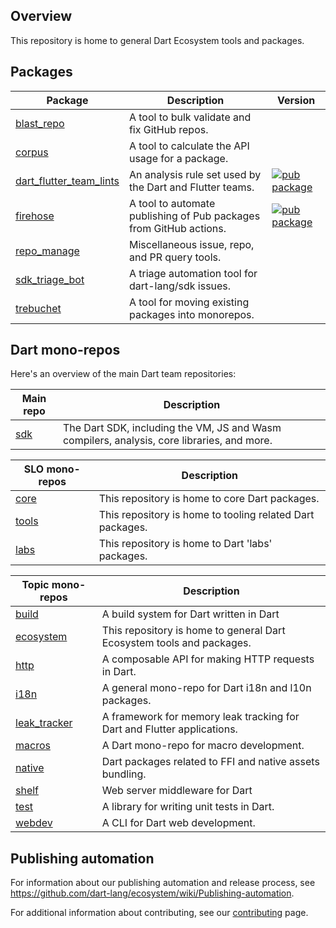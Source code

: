 ## Overview

This repository is home to general Dart Ecosystem tools and packages.

## Packages

| Package | Description | Version |
| --- | --- | --- |
| [blast_repo](pkgs/blast_repo/) | A tool to bulk validate and fix GitHub repos. |  |
| [corpus](pkgs/corpus/) | A tool to calculate the API usage for a package. |  |
| [dart_flutter_team_lints](pkgs/dart_flutter_team_lints/) | An analysis rule set used by the Dart and Flutter teams. | [![pub package](https://img.shields.io/pub/v/dart_flutter_team_lints.svg)](https://pub.dev/packages/dart_flutter_team_lints) |
| [firehose](pkgs/firehose/) | A tool to automate publishing of Pub packages from GitHub actions. | [![pub package](https://img.shields.io/pub/v/firehose.svg)](https://pub.dev/packages/firehose) |
| [repo_manage](pkgs/repo_manage/) | Miscellaneous issue, repo, and PR query tools. |  |
| [sdk_triage_bot](pkgs/sdk_triage_bot/) | A triage automation tool for dart-lang/sdk issues. |  |
| [trebuchet](pkgs/trebuchet/) | A tool for moving existing packages into monorepos. |  |

## Dart mono-repos

Here's an overview of the main Dart team repositories:

| Main repo | Description |
| --- | --- |
| [sdk](https://github.com/dart-lang/sdk) | The Dart SDK, including the VM, JS and Wasm compilers, analysis, core libraries, and more. |

| SLO mono-repos | Description |
| --- | --- |
| [core](https://github.com/dart-lang/core) | This repository is home to core Dart packages. |
| [tools](https://github.com/dart-lang/tools) | This repository is home to tooling related Dart packages. |
| [labs](https://github.com/dart-lang/labs) | This repository is home to Dart 'labs' packages. |

| Topic mono-repos | Description |
| --- | --- |
| [build](https://github.com/dart-lang/build) | A build system for Dart written in Dart |
| [ecosystem](https://github.com/dart-lang/ecosystem) | This repository is home to general Dart Ecosystem tools and packages. |
| [http](https://github.com/dart-lang/http) | A composable API for making HTTP requests in Dart. |
| [i18n](https://github.com/dart-lang/i18n) | A general mono-repo for Dart i18n and l10n packages. |
| [leak_tracker](https://github.com/dart-lang/leak_tracker) | A framework for memory leak tracking for Dart and Flutter applications. |
| [macros](https://github.com/dart-lang/macros) | A Dart mono-repo for macro development. |
| [native](https://github.com/dart-lang/native) | Dart packages related to FFI and native assets bundling. |
| [shelf](https://github.com/dart-lang/shelf) | Web server middleware for Dart |
| [test](https://github.com/dart-lang/test) | A library for writing unit tests in Dart. |
| [webdev](https://github.com/dart-lang/webdev) | A CLI for Dart web development. |

## Publishing automation

For information about our publishing automation and release process, see
https://github.com/dart-lang/ecosystem/wiki/Publishing-automation.

For additional information about contributing, see our
[contributing](CONTRIBUTING.md) page.
